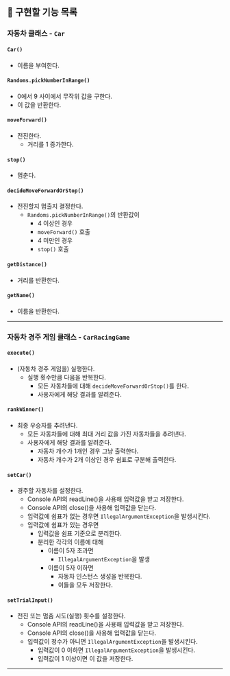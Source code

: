 ## 🚀 구현할 기능 목록

### 자동차 클래스 - `Car`

#### `Car()`
- 이름을 부여한다.

#### `Randoms.pickNumberInRange()`
- 0에서 9 사이에서 무작위 값을 구한다.
- 이 값을 반환한다.

#### `moveForward()`
- 전진한다.
  - 거리를 1 증가한다.

#### `stop()`
- 멈춘다.

#### `decideMoveForwardOrStop()`
- 전진할지 멈출지 결정한다.
  - `Randoms.pickNumberInRange()`의 반환값이
    -  4 이상인 경우
      - `moveForward()` 호출
    -  4 미만인 경우
      - `stop()` 호출

#### `getDistance()`
- 거리를 반환한다.

#### `getName()`
- 이름을 반환한다.

----

### 자동차 경주 게임 클래스 - `CarRacingGame`

#### `execute()`
- (자동차 경주 게임을) 실행한다.
  - 실행 횟수만큼 다음을 반복한다.
    - 모든 자동차들에 대해 `decideMoveForwardOrStop()`를 한다.
    - 사용자에게 해당 결과를 알려준다.

#### `rankWinner()`
- 최종 우승자를 추려낸다.
  - 모든 자동차들에 대해 최대 거리 값을 가진 자동차들을 추려낸다.
  - 사용자에게 해당 결과를 알려준다.
    - 자동차 개수가 1개인 경우 그냥 출력한다.
    - 자동차 개수가 2개 이상인 경우 쉼표로 구분해 출력한다.

#### `setCar()`
- 경주할 자동차를 설정한다.
  - Console API의 readLine()을 사용해 입력값을 받고 저장한다.
  - Console API의 close()을 사용해 입력값을 닫는다.
  - 입력값에 쉼표가 없는 경우면 `IllegalArgumentException`을 발생시킨다.
  - 입력값에 쉼표가 있는 경우면
    - 입력값을 쉼표 기준으로 분리한다.
    - 분리한 각각의 이름에 대해
      - 이름이 5자 초과면
        - `IllegalArgumentException`을 발생
      - 이름이 5자 이하면
        - 자동차 인스턴스 생성을 반복한다.
        - 이들을 모두 저장한다.

#### `setTrialInput()`
- 전진 또는 멈춤 시도(실행) 횟수를 설정한다.
  - Console API의 readLine()을 사용해 입력값을 받고 저장한다.
  - Console API의 close()을 사용해 입력값을 닫는다.
  - 입력값이 정수가 아니면 `IllegalArgumentException`을 발생시킨다.
    - 입력값이 0 이하면 `IllegalArgumentException`을 발생시킨다.
    - 입력값이 1 이상이면 이 값을 저장한다.

----